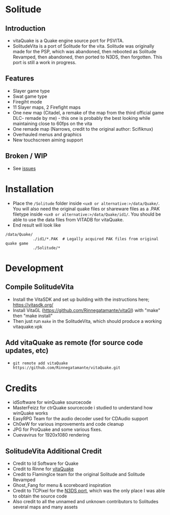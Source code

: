 # Solitude

## Introduction
- vitaQuake is a Quake engine source port for PSVITA.
- SolitudeVita is a port of Solitude for the vita. Solitude was originally made for the PSP, which was abandoned, then rebooted as Solitude Revamped, then abandoned, then ported to N3DS, then forgotten. This port is still a work in progress.
## Features
- Slayer game type
- Swat game type
- Firegiht mode
- 11 Slayer maps, 2 Firefight maps
 - One new map (Citadel, a remake of the map from the third official game DLC- remade by me) - this one is probably the best looking while maintaining close to 60fps on the vita
 - One remade map (Narrows, credit to the original author: Scifiknux)
- Overhauled menus and graphics
- New touchscreen aiming support

## Broken / WIP
- See [issues](https://github.com/mmccoy37/vitaQuake-Solitude/issues)

# Installation
- Place the ```/Solitude``` folder inside ```<ux0 or alternative:>/data/Quake/```. You will also need the original quake files or shareware files as a .PAK filetype inside ```<ux0 or alternative:>/data/Quake/id1/```. You should be able to use the data files from VITADB for vitaQuake.
- End result will look like
```
/data/Quake/
            ./id1/*.PAK  # Legally acquired PAK files from original quake game
            ./Solitude/*
```

# Development

## Compile SolitudeVita
- Install the VitaSDK and set up building with the instructions here; https://vitasdk.org/
- Install VitaGL (https://github.com/Rinnegatamante/vitaGl) with "make" then "make install"
- Then just run ``make`` in the SolitudeVita, which should produce a working vitaquake.vpk
## Add vitaQuake as remote (for source code updates, etc)
- ``git remote add vitaQuake https://github.com/Rinnegatamante/vitaQuake.git``

# Credits
- idSoftware for winQuake sourcecode
- MasterFeizz for ctrQuake sourcecode i studied to understand how winQuake works
- EasyRPG Team for the audio decoder used for CDAudio support
- Ch0wW for various improvements and code cleanup
- JPG for ProQuake and some various fixes.
- Cuevavirus for 1920x1080 rendering

## SolitudeVita Additional Credit
- Credit to Id Software for Quake
- Credit to Rinne for [vitaQuake](https://github.com/Rinnegatamante/vitaQuake)
- Credit to FlamingIce team for the original Solitude and Solitude Revamped
- Ghost_Fang for menu & scoreboard inspiration
- Credit to TCPixel for the [N3DS port](https://github.com/CollinScripter/Revamped3DS), which was the only place I was able to obtain the source code
- Also credit to all the unnamed and unknown contributors to Solitudes several maps and many assets
